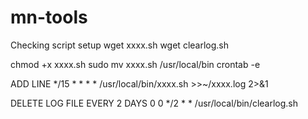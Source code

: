 # mn-tools

Checking script setup
wget xxxx.sh
wget clearlog.sh

chmod +x xxxx.sh
sudo mv xxxx.sh /usr/local/bin
crontab -e

ADD LINE
*/15 * * * * /usr/local/bin/xxxx.sh >>~/xxxx.log 2>&1

DELETE LOG FILE EVERY 2 DAYS
0 0 */2 * * /usr/local/bin/clearlog.sh
